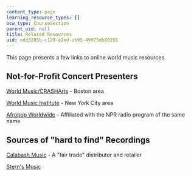 ```yaml
---
content_type: page
learning_resource_types: []
ocw_type: CourseSection
parent_uid: null
title: Related Resources
uid: edd3285b-c129-e2ed-ab95-49975db80155
---
```


This page presents a few links to online world music resources.

Not-for-Profit Concert Presenters
---------------------------------

[World Music/CRASHArts](http://www.worldmusic.org/) - Boston area

[World Music Institute](http://www.worldmusicinstitute.org/) - New York City area

[Afropop Worldwide](http://afropop.org/) - Affiliated with the NPR radio program of the same name

Sources of "hard to find" Recordings
------------------------------------

[Calabash Music](http://www.calabashmusic.com/) - A "fair trade" distributor and retailer

[Stern's Music](http://www.sternsmusic.com/)